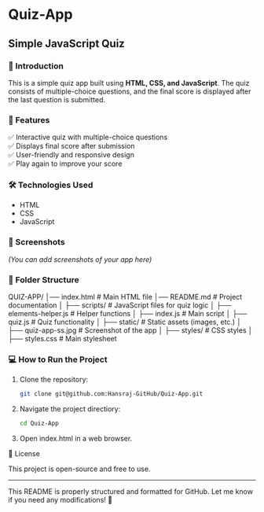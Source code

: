 # Quiz-App
## Simple JavaScript Quiz

### 📌 Introduction
This is a simple quiz app built using **HTML, CSS, and JavaScript**. The quiz consists of multiple-choice questions, and the final score is displayed after the last question is submitted.

### 🚀 Features
✅ Interactive quiz with multiple-choice questions  
✅ Displays final score after submission  
✅ User-friendly and responsive design  
✅ Play again to improve your score  

### 🛠️ Technologies Used
- HTML  
- CSS  
- JavaScript  

### 📸 Screenshots
*(You can add screenshots of your app here)*  

### 📂 Folder Structure
QUIZ-APP/
 │── index.html # Main HTML file 
 │── README.md # Project documentation 
 │ ├── scripts/ # JavaScript files for quiz logic 
    │ ├── elements-helper.js # Helper functions 
    │ ├── index.js # Main script 
    │ ├── quiz.js # Quiz functionality 
│ ├── static/ # Static assets (images, etc.) 
    │ ├── quiz-app-ss.jpg # Screenshot of the app 
│ ├── styles/ # CSS styles 
    │ ├── styles.css # Main stylesheet


### 💻 How to Run the Project
1. Clone the repository:
   ```sh
   git clone git@github.com:Hansraj-GitHub/Quiz-App.git
2. Navigate the project directiory:
    ```sh
    cd Quiz-App
3. Open index.html in a web browser.

📜 License

This project is open-source and free to use.

---

This README is properly structured and formatted for GitHub. Let me know if you need any modifications! 🚀
